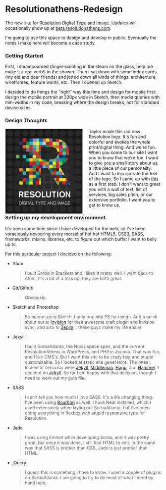 # Resolutionathens-Redesign

The new site for [Resolution Digital Type and Image](http://www.resolutionathens.com). Updates will occasionally show up at [beta.resolutionathens.com](http://beta.resolutionathens.com).

I'm going to use this space to design and develop in public. Eventually the notes I make here will become a case study.

### Getting Started

First, I steamboarded (finger-painting in the steam on the glass, help me make it a real verb!) in the shower. Then I sat down with some index cards (my old and dear friends) and jotted down all kinds of things: architecture,  wireframes, feature wants, etc. Then I opened up Sketch.

I decided to do things the "right" way this time and design for mobile first: design the mobile portrait at 320px wide in Sketch, then media queries with min-widths in my code, breaking where the design breaks, not for standard device sizes.

### Design Thoughts

<img src="https://raw.githubusercontent.com/slip/Resolutionathens-Redesign/Add-Navigation-%231/assets/img/resolutionLogo%402x.png" width="250px" style="float: left; margin-right: 20px;"> 

Taylor made this rad new Resolution logo. It's fun and colorful and evokes the whole print/digital thing. And we're fun. When you come to our site I want you to know that we're fun. I want to give you a small story about us, a little piece of our personality. And I want to incorporate the feel of the logo. So I came up with [this](https://invis.io/5R79J6B8G) as a first stab. I don't want to greet you with a wall of text, list of services, big sales pitch, or our extensive portfolio. I want you to get to know us.

### Setting up my development environment.

It's been some time since I have developed for the web, so I've been voraciously devouring every morsel of hot hot HTML5, CSS3, SASS, frameworks, mixins, libraries, etc. to figure out which buffet I want to belly up to.

For this particular project I decided on the following:

* Atom

  > I built Sorba in Brackets and I liked it pretty well. I went back to Atom. It's a bit of a toss up, they are both great.

* Git/Github

  > Obviously.

* Sketch and Photoshop

   > So happy using Sketch. I only pop into PS for things. And a quick shout out to [Invision](https://www.invisionapp.com/) for their awesome craft plugin and Invision sync, and also to [Zeplin](https://zeplin.io/)… these guys make my life easier.

* Jekyll

   > I built SorbaAtlanta, the Nucis space spec, and the current ResolutionAthens in WordPress, and PH9 in Joomla. That was fun, and I like CMS's. But I want this site to be crazy fast and stupid customizable. So I looked at static site generators. The ones I looked at seriously were [Jekyll](http://jekyllrb.com), [Middleman](http://middlemanapp.com/), [Hugo](https://gohugo.io/), and [Hammer](http://hammerformac.com/). I decided on [Jekyll](http://www.jekyllrb.com). So far I am happy with that decision, though I need to work out my gulp file.

* SASS

   > I can't tell you how much I love SASS. It's a life changing thing. I've been using [Bourbon](http://www.bourbon.io) as well. I have Neat installed, which I used extensively when laying out SorbaAtlanta, but I've been doing everything in flexbox with stupid responsive type for Resolution.

* Jade

   > I was using Emmet while developing Sorba, and it was pretty great, but once it was done, I still had HTML to edit. In the same way that SASS is prettier than CSS, Jade is just prettier than HTML.

* jQuery

   > I guess this is something I have to know. I used a couple of plugins on SorbaAtlanta. I am going to try to do most of what I need by hand here.
